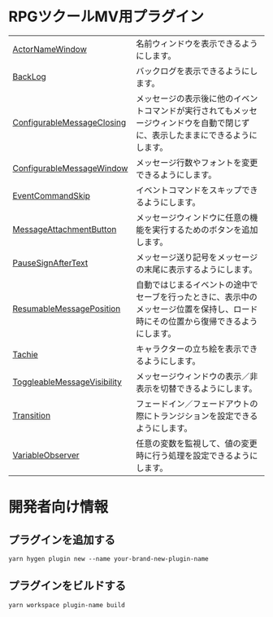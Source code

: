 # RPGツクールMV用プラグイン

|                               |     |
| ----------------------------- | --- |
| [ActorNameWindow]             | 名前ウィンドウを表示できるようにします。 |
| [BackLog]                     | バックログを表示できるようにします。 |
| [ConfigurableMessageClosing]  | メッセージの表示後に他のイベントコマンドが実行されてもメッセージウィンドウを自動で閉じずに、表示したままにできるようにします。 |
| [ConfigurableMessageWindow]   | メッセージ行数やフォントを変更できるようにします。 |
| [EventCommandSkip]            | イベントコマンドをスキップできるようにします。 |
| [MessageAttachmentButton]     | メッセージウィンドウに任意の機能を実行するためのボタンを追加します。 |
| [PauseSignAfterText]          | メッセージ送り記号をメッセージの末尾に表示するようにします。 |
| [ResumableMessagePosition]    | 自動ではじまるイベントの途中でセーブを行ったときに、表示中のメッセージ位置を保持し、ロード時にその位置から復帰できるようにします。 |
| [Tachie]                      | キャラクターの立ち絵を表示できるようにします。 |
| [ToggleableMessageVisibility] | メッセージウィンドウの表示／非表示を切替できるようにします。 |
| [Transition]                  | フェードイン／フェードアウトの際にトランジションを設定できるようにします。 |
| [VariableObserver]            | 任意の変数を監視して、値の変更時に行う処理を設定できるようにします。 |

# 開発者向け情報

## プラグインを追加する

```
yarn hygen plugin new --name your-brand-new-plugin-name
```

## プラグインをビルドする

```
yarn workspace plugin-name build
```

[ActorNameWindow]: ./packages/actor-name-window/
[BackLog]: ./packages/back-log/
[ConfigurableMessageClosing]: ./packages/configurable-message-closing/
[ConfigurableMessageWindow]: ./packages/configurable-message-window/
[EventCommandSkip]: ./packages/event-command-skip/
[MessageAttachmentButton]: ./packages/message-attachment-button/
[PauseSignAfterText]: ./packages/pause-sign-after-text/
[ResumableMessagePosition]: ./packages/resumable-message-position/
[Tachie]: ./packages/tachie/
[ToggleableMessageVisibility]: ./packages/togglealbe-message-visibility/
[Transition]: ./packages/transition/
[VariableObserver]: ./packages/variable-observer/
